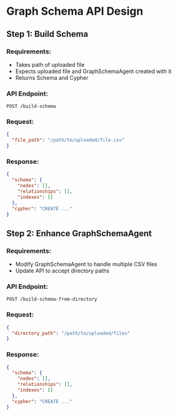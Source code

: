 # Graph Schema API Design

## Step 1: Build Schema

### Requirements:
- Takes path of uploaded file
- Expects uploaded file and GraphSchemaAgent created with it
- Returns Schema and Cypher

### API Endpoint:
`POST /build-schema`

### Request:
```json
{
  "file_path": "/path/to/uploaded/file.csv"
}
```

### Response:
```json
{
  "schema": {
    "nodes": [],
    "relationships": [],
    "indexes": []
  },
  "cypher": "CREATE ..."
}
```

## Step 2: Enhance GraphSchemaAgent

### Requirements:
- Modify GraphSchemaAgent to handle multiple CSV files
- Update API to accept directory paths

### API Endpoint:
`POST /build-schema-from-directory`

### Request:
```json
{
  "directory_path": "/path/to/uploaded/files"
}
```

### Response:
```json
{
  "schema": {
    "nodes": [],
    "relationships": [],
    "indexes": []
  },
  "cypher": "CREATE ..."
}